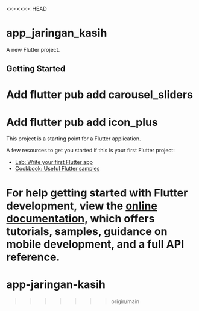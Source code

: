 <<<<<<< HEAD
# app_jaringan_kasih

A new Flutter project.

## Getting Started
# Add flutter pub add carousel_sliders
# Add flutter pub add icon_plus

This project is a starting point for a Flutter application.

A few resources to get you started if this is your first Flutter project:

- [Lab: Write your first Flutter app](https://docs.flutter.dev/get-started/codelab)
- [Cookbook: Useful Flutter samples](https://docs.flutter.dev/cookbook)

For help getting started with Flutter development, view the
[online documentation](https://docs.flutter.dev/), which offers tutorials,
samples, guidance on mobile development, and a full API reference.
=======
# app-jaringan-kasih
>>>>>>> origin/main
